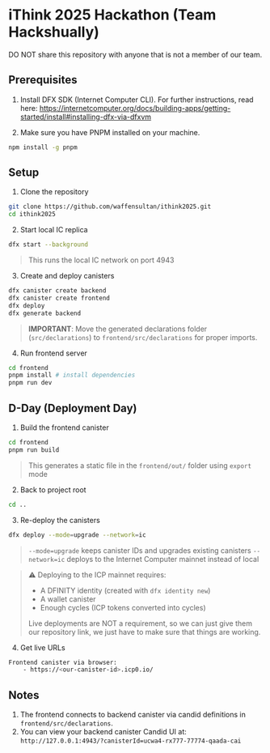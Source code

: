 # iThink 2025 Hackathon (Team Hackshually)

DO NOT share this repository with anyone that is not a member of our team.

## Prerequisites

1. Install DFX SDK (Internet Computer CLI). For further instructions, read here: https://internetcomputer.org/docs/building-apps/getting-started/install#installing-dfx-via-dfxvm

2. Make sure you have PNPM installed on your machine.

```bash
npm install -g pnpm
```

## Setup

1. Clone the repository

```bash
git clone https://github.com/waffensultan/ithink2025.git
cd ithink2025
```

2. Start local IC replica

```bash
dfx start --background
```

> This runs the local IC network on port 4943

3. Create and deploy canisters

```bash
dfx canister create backend
dfx canister create frontend
dfx deploy
dfx generate backend
```

> **IMPORTANT**: Move the generated declarations folder (`src/declarations`) to `frontend/src/declarations` for proper imports.

4. Run frontend server

```bash
cd frontend
pnpm install # install dependencies
pnpm run dev
```

## D-Day (Deployment Day)

1. Build the frontend canister

```bash
cd frontend
pnpm run build
```

> This generates a static file in the `frontend/out/` folder using `export` mode

2. Back to project root

```bash
cd ..
```

3. Re-deploy the canisters

```bash
dfx deploy --mode=upgrade --network=ic
```

> `--mode=upgrade` keeps canister IDs and upgrades existing canisters
> `--network=ic` deploys to the Internet Computer mainnet instead of local

> ⚠ Deploying to the ICP mainnet requires:
>
> -   A DFINITY identity (created with `dfx identity new`)
> -   A wallet canister
> -   Enough cycles (ICP tokens converted into cycles)
>
> Live deployments are NOT a requirement, so we can just give them our repository link, we just have to make sure that things are working.

4. Get live URLs

```bash
Frontend canister via browser:
    - https://<our-canister-id>.icp0.io/
```

## Notes

1. The frontend connects to backend canister via candid definitions in `frontend/src/declarations`.
2. You can view your backend canister Candid UI at:
   `http://127.0.0.1:4943/?canisterId=ucwa4-rx777-77774-qaada-cai`
